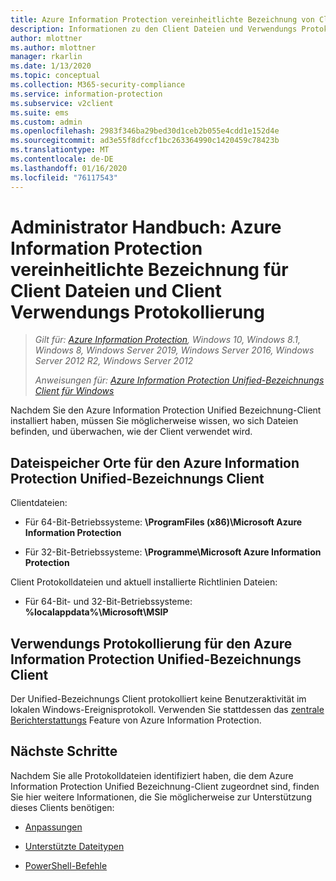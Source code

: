 ```yaml
---
title: Azure Information Protection vereinheitlichte Bezeichnung von Client Dateien und Verwendungs Protokollierung
description: Informationen zu den Client Dateien und Verwendungs Protokollierung für den Azure Information Protection Unified-Bezeichnungs Client für Windows.
author: mlottner
ms.author: mlottner
manager: rkarlin
ms.date: 1/13/2020
ms.topic: conceptual
ms.collection: M365-security-compliance
ms.service: information-protection
ms.subservice: v2client
ms.suite: ems
ms.custom: admin
ms.openlocfilehash: 2983f346ba29bed30d1ceb2b055e4cdd1e152d4e
ms.sourcegitcommit: ad3e55f8dfccf1bc263364990c1420459c78423b
ms.translationtype: MT
ms.contentlocale: de-DE
ms.lasthandoff: 01/16/2020
ms.locfileid: "76117543"
---
```

# <a name="admin-guide-azure-information-protection-unified-labeling-client-files-and-client-usage-logging"></a>Administrator Handbuch: Azure Information Protection vereinheitlichte Bezeichnung für Client Dateien und Client Verwendungs Protokollierung

>*Gilt für: [Azure Information Protection](https://azure.microsoft.com/pricing/details/information-protection), Windows 10, Windows 8.1, Windows 8, Windows Server 2019, Windows Server 2016, Windows Server 2012 R2, Windows Server 2012*
>
> *Anweisungen für: [Azure Information Protection Unified-Bezeichnungs Client für Windows](../faqs.md#whats-the-difference-between-the-azure-information-protection-client-and-the-azure-information-protection-unified-labeling-client)*

Nachdem Sie den Azure Information Protection Unified Bezeichnung-Client installiert haben, müssen Sie möglicherweise wissen, wo sich Dateien befinden, und überwachen, wie der Client verwendet wird.

## <a name="file-locations-for-the-azure-information-protection-unified-labeling-client"></a>Dateispeicher Orte für den Azure Information Protection Unified-Bezeichnungs Client

Clientdateien:   

- Für 64-Bit-Betriebssysteme: **\ProgramFiles (x86)\Microsoft Azure Information Protection**

- Für 32-Bit-Betriebssysteme: **\Programme\Microsoft Azure Information Protection**

Client Protokolldateien und aktuell installierte Richtlinien Dateien:

- Für 64-Bit- und 32-Bit-Betriebssysteme: **%localappdata%\Microsoft\MSIP**


## <a name="usage-logging-for-the-azure-information-protection-unified-labeling-client"></a>Verwendungs Protokollierung für den Azure Information Protection Unified-Bezeichnungs Client

Der Unified-Bezeichnungs Client protokolliert keine Benutzeraktivität im lokalen Windows-Ereignisprotokoll. Verwenden Sie stattdessen das [zentrale Berichterstattungs](../reports-aip.md) Feature von Azure Information Protection. 


## <a name="next-steps"></a>Nächste Schritte
Nachdem Sie alle Protokolldateien identifiziert haben, die dem Azure Information Protection Unified Bezeichnung-Client zugeordnet sind, finden Sie hier weitere Informationen, die Sie möglicherweise zur Unterstützung dieses Clients benötigen:

- [Anpassungen](clientv2-admin-guide-customizations.md)

- [Unterstützte Dateitypen](clientv2-admin-guide-file-types.md)

- [PowerShell-Befehle](clientv2-admin-guide-powershell.md)

